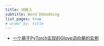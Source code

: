 ```yaml
---
title: 词嵌入
subtitle: Word Embedding
list_pages: true
# order_by: title
---
```


* [一个基于PyTorch实现的Glove词向量的实例](https://blog.csdn.net/a553181867/article/details/104837957)